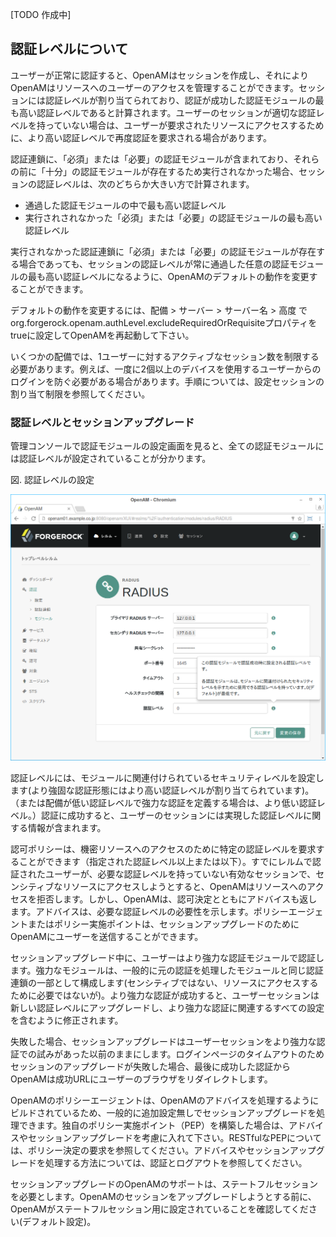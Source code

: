 [TODO 作成中]

## 認証レベルについて

ユーザーが正常に認証すると、OpenAMはセッションを作成し、それによりOpenAMはリソースへのユーザーのアクセスを管理することができます。セッションには認証レベルが割り当てられており、認証が成功した認証モジュールの最も高い認証レベルであると計算されます。ユーザーのセッションが適切な認証レベルを持っていない場合は、ユーザーが要求されたリソースにアクセスするために、より高い認証レベルで再度認証を要求される場合があります。

認証連鎖に、「必須」または「必要」の認証モジュールが含まれており、それらの前に「十分」の認証モジュールが存在するため実行されなかった場合、セッションの認証レベルは、次のどちらか大きい方で計算されます。
- 通過した認証モジュールの中で最も高い認証レベル
- 実行されされなかった「必須」または「必要」の認証モジュールの最も高い認証レベル

実行されなかった認証連鎖に「必須」または「必要」の認証モジュールが存在する場合であっても、セッションの認証レベルが常に通過した任意の認証モジュールの最も高い認証レベルになるように、OpenAMのデフォルトの動作を変更することができます。

デフォルトの動作を変更するには、配備 > サーバー > サーバー名 > 高度 でorg.forgerock.openam.authLevel.excludeRequiredOrRequisiteプロパティをtrueに設定してOpenAMを再起動して下さい。

いくつかの配備では、1ユーザーに対するアクティブなセッション数を制限する必要があります。例えば、一度に2個以上のデバイスを使用するユーザーからのログインを防ぐ必要がある場合があります。手順については、設定セッションの割り当て制限を参照してください。

### 認証レベルとセッションアップグレード

管理コンソールで認証モジュールの設定画面を見ると、全ての認証モジュールには認証レベルが設定されていることが分かります。

図. 認証レベルの設定

![図. 認証レベルの設定](images/authentication/authn-level.png)

認証レベルには、モジュールに関連付けられているセキュリティレベルを設定します(より強固な認証形態にはより高い認証レベルが割り当てられています)。（または配備が低い認証レベルで強力な認証を定義する場合は、より低い認証レベル。）認証に成功すると、ユーザーのセッションには実現した認証レベルに関する情報が含まれます。

認可ポリシーは、機密リソースへのアクセスのために特定の認証レベルを要求することができます（指定された認証レベル以上または以下）。すでにレルムで認証されたユーザーが、必要な認証レベルを持っていない有効なセッションで、センシティブなリソースにアクセスしようとすると、OpenAMはリソースへのアクセスを拒否します。しかし、OpenAMは、認可決定とともにアドバイスも返します。アドバイスは、必要な認証レベルの必要性を示します。ポリシーエージェントまたはポリシー実施ポイントは、セッションアップグレードのためにOpenAMにユーザーを送信することができます。

セッションアップグレード中に、ユーザーはより強力な認証モジュールで認証します。強力なモジュールは、一般的に元の認証を処理したモジュールと同じ認証連鎖の一部として構成します(センシティブではない、リソースにアクセスするために必要ではないが)。より強力な認証が成功すると、ユーザーセッションは新しい認証レベルにアップグレードし、より強力な認証に関連するすべての設定を含むように修正されます。

失敗した場合、セッションアップグレードはユーザーセッションをより強力な認証での試みがあった以前のままにします。ログインページのタイムアウトのためセッションのアップグレードが失敗した場合、最後に成功した認証からOpenAMは成功URLにユーザーのブラウザをリダイレクトします。

OpenAMのポリシーエージェントは、OpenAMのアドバイスを処理するようにビルドされているため、一般的に追加設定無しでセッションアップグレードを処理できます。独自のポリシー実施ポイント（PEP）を構築した場合は、アドバイスやセッションアップグレードを考慮に入れて下さい。RESTfulなPEPについては、ポリシー決定の要求を参照してください。アドバイスやセッションアップグレードを処理する方法については、認証とログアウトを参照してください。

セッションアップグレードのOpenAMのサポートは、ステートフルセッションを必要とします。OpenAMのセッションをアップグレードしようとする前に、OpenAMがステートフルセッション用に設定されていることを確認してください(デフォルト設定)。
